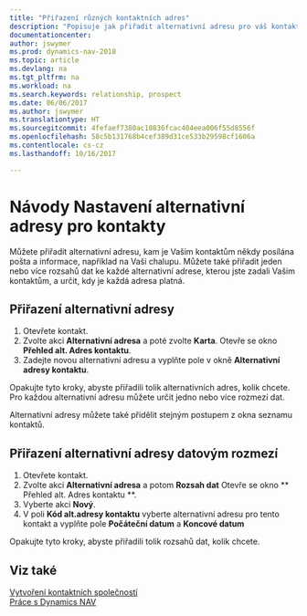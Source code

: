 ```yaml
---
title: "Přiřazení různých kontaktních adres"
description: "Popisuje jak přiřadit alternativní adresu pro váš kontakt, kterých chcete posílat posílat informace."
documentationcenter: 
author: jswymer
ms.prod: dynamics-nav-2018
ms.topic: article
ms.devlang: na
ms.tgt_pltfrm: na
ms.workload: na
ms.search.keywords: relationship, prospect
ms.date: 06/06/2017
ms.author: jswymer
ms.translationtype: HT
ms.sourcegitcommit: 4fefaef7380ac10836fcac404eea006f55d8556f
ms.openlocfilehash: 58c5b131768b4cef389d31ce533b29598cf1606a
ms.contentlocale: cs-cz
ms.lasthandoff: 10/16/2017

---
```

# <a name="how-to-set-up-alternative-addresses-for-contacts"></a>Návody Nastavení alternativní adresy pro kontakty
Můžete přiřadit alternativní adresu, kam je Vašim kontaktům někdy posílána pošta a informace, například na Vaši chalupu. Můžete také přiřadit jeden nebo více rozsahů dat ke každé alternativní adrese, kterou jste zadali Vašim kontaktům, a určit, kdy je každá adresa platná.

## <a name="to-assign-an-alternate-address"></a>Přiřazení alternativní adresy
1. Otevřete kontakt.
2. Zvolte akci **Alternativní adresa** a poté zvolte **Karta**. Otevře se okno **Přehled alt. Adres kontaktu**.
3. Zadejte novou alternativní adresu a vyplňte pole v okně **Alternativní adresy kontaktu**.

Opakujte tyto kroky, abyste přiřadili tolik alternativních adres, kolik chcete. Pro každou alternativní adresu můžete určit jedno nebo více rozmezí dat.

Alternativní adresy můžete také přidělit stejným postupem z okna seznamu kontaktů.

## <a name="to-assign-an-alternate-address-date-range"></a>Přiřazení alternativní adresy datovým rozmezí
1. Otevřete kontakt.
2. Zvolte akci **Alternativní adresa** a potom **Rozsah dat** Otevře se okno ** Přehled alt. Adres kontaktu **.
3. Vyberte akci **Nový**.
4. V poli **Kód alt.adresy kontaktu** vyberte alternativní adresu pro tento kontakt a vyplňte pole **Počáteční datum** a **Koncové datum**

Opakujte tyto kroky, abyste přiřadili tolik rozsahů dat, kolik chcete.

## <a name="see-also"></a>Viz také
[Vytvoření kontaktních společností](marketing-create-contact-companies.md)  
[Práce s Dynamics NAV](ui-work-product.md)

